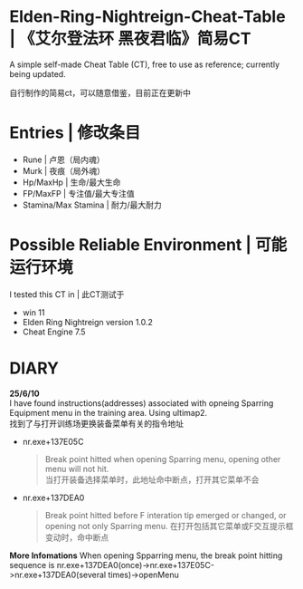 # Elden-Ring-Nightreign-Cheat-Table | 《艾尔登法环 黑夜君临》简易CT
A simple self-made Cheat Table (CT), free to use as reference; currently being updated.

自行制作的简易ct，可以随意借鉴，目前正在更新中

# Entries | 修改条目

 * Rune | 卢恩（局内魂）
 * Murk | 夜痕（局外魂）
 * Hp/MaxHp | 生命/最大生命
 * FP/MaxFP | 专注值/最大专注值
 * Stamina/Max Stamina | 耐力/最大耐力

# Possible Reliable Environment | 可能运行环境
 I tested this CT in | 此CT测试于
  * win 11
  * Elden Ring Nightreign version 1.0.2
  * Cheat Engine 7.5

# DIARY

**25/6/10**  
I have found instructions(addresses) associated with opneing Sparring Equipment menu in the training area. Using ultimap2.  
找到了与打开训练场更换装备菜单有关的指令地址  
 * nr.exe+137E05C
    > Break point hitted when opening Sparring menu, opening other menu will not hit.  
    > 当打开装备选择菜单时，此地址命中断点，打开其它菜单不会
 * nr.exe+137DEA0
    > Break point hitted before F interation tip emerged or changed, or opening not only Sparring menu.
    > 在打开包括其它菜单或F交互提示框变动时，命中断点

**More Infomations**
When opening Spparring menu, the break point hitting sequence is nr.exe+137DEA0(once)->nr.exe+137E05C->nr.exe+137DEA0(several times)->openMenu
